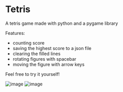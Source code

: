 # Tetris
A tetris game made with python and a pygame library

Features:
  - counting score
  - saving the highest score to a json file
  - clearing the filled lines
  - rotating figures with spacebar
  - moving the figure with arrow keys

Feel free to try it yourself!

![image](https://user-images.githubusercontent.com/91111354/166971708-616adbb2-7b11-4b90-8bbf-524dee2c7b41.png)
![image](https://user-images.githubusercontent.com/91111354/166971760-07b45f22-6747-406d-bf6d-1b032f2a568a.png)
